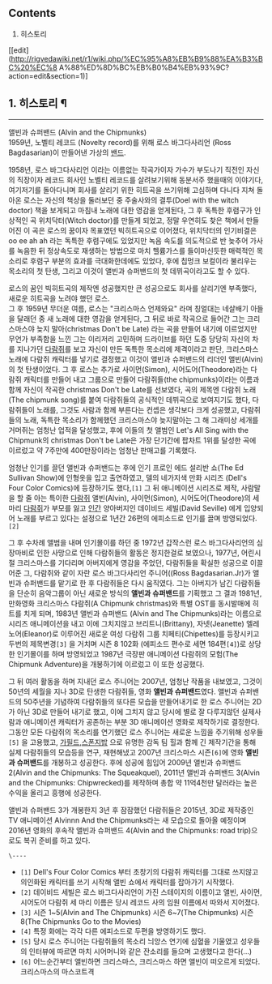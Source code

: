 ## Contents

    

1. 히스토리 

[[edit](http://rigvedawiki.net/r1/wiki.php/%EC%95%A8%EB%B9%88%EA%B3%BC%20%EC%8
A%88%ED%8D%BC%EB%B0%B4%EB%93%9C?action=edit&section=1)]

## 1. 히스토리 ¶

* * *

앨빈과 슈퍼밴드 (Alvin and the Chipmunks)  
1959년, 노벨티 레코드 (Novelty record)를 위해 로스 바그다사리언 (Ross Bagdasarian)이 만들어낸 가상의
[밴드](%EB%B0%B4%EB%93%9C.md).

  

1958년, 로스 바그다사리언 이라는 이름없는 작곡가이자 가수가 부도나기 직전인 자신의 직장이자 레코드 회사인 노벨티 레코드를 살려보기위해
동분서주 했을때의 이야기다, 여기저기를 돌아다니며 회사를 살리기 위한 히트곡을 쓰기위해 고심하며 다니다 지쳐 돌아온 로스는 자신의 책상을
둘러보던 중 주술사와의 결투(Doel with the witch doctor) 책을 보게되고 마침내 노래에 대한 영감을 얻게된다, 그 후
독특한 후렴구가 인상적인 곡 위치닥터(Witch doctor)를 만들게 되었고, 정말 우연히도 찾은 책에서 만들어진 이 곡은 로스의 꿈이자
목표였던 빅히트곡으로 이어졌다, 위치닥터의 인기비결은 oo ee ah ah 라는 독특한 후렴구에도 있었지만 녹음 속도를 의도적으로 반 늦추어
가사를 녹음한 뒤 정상속도로 재생하는 방법으로 마치 헬륨가스를 들이마신듯한 매력적인 목소리로 후렴구 부분의 효과를 극대화한데에도 있었다,
후에 칩멍크 보컬이라 불리우는 목소리의 첫 탄생, 그리고 이것이 앨빈과 슈퍼밴드의 첫 데뷔곡이라고도 할 수 있다.

  

로스의 꿈인 빅히트곡의 제작엔 성공했지만 큰 성공으로도 회사를 살리기엔 부족했다, 새로운 히트곡을 노려야 했던 로스.  
그 후 1959년 무더운 여름, 로스는 "크리스마스 언제와요" 라며 칭얼대는 네살배기 아들을 달래던 중 새 노래에 대한 영감을 얻게된다, 그
뒤로 바로 작곡으로 들어간 그는 크리스마스야 늦지 말아(christmas Don't be Late) 라는 곡을 만들어 내기에 이르었지만
무언가 부족함을 느낀 그는 이리저리 고민하며 드라이브를 하던 도중 당당히 자신의 차를 지나가던
[다람쥐](%EB%8B%A4%EB%9E%8C%EC%A5%90.md)를 보고 자신이 만든 독특한 목소리에 제격이라고 판단, 크리스마스
노래에 다람쥐 캐릭터를 넣기로 결정했고 이것이 앨빈과 슈퍼밴드의 리더인 앨빈(Alvin)의 첫 탄생이었다. 그 후 로스는 추가로
사이먼(Simon), 시어도어(Theodore)라는 다람쥐 캐릭터를 만들어 내고 그룹으로 만들어 다람쥐들(the chipmunks)이라는
이름과 함께 자신이 작곡한 christmas Don't be Late를 선보였다, 곡의 제목엔 다람쥐 노래(The chipmunk
song)를 붙여 다람쥐들의 공식적인 데뷔곡으로 보여지기도 했다, 다람쥐들이 노래를, 그것도 사람과 함께 부른다는 컨셉은 생각보다 크게
성공했고, 다람쥐들의 노래, 독특한 목소리가 함께했던 크리스마스야 늦지말아는 그 해 그래미상 세개를 거머쥐는 엄청난 업적을 달성했고, 후에
이들의 첫 앨범인 Let's All Sing with the Chipmunk의 christmas Don't be Late은 가장 단기간에
팝차트 1위를 달성한 곡에 이르렀고 약 7주만에 400만장이라는 엄청난 판매고를 기록했다.

  

엄청난 인기를 끌던 앨빈과 슈퍼밴드는 후에 인기 프로인 에드 설리반 쇼(The Ed Sullivan Show)에 인형옷을 입고 출연하였고,
델의 네가지색 만화 시리즈 (Dell's Four Color Comics)에 등장하기도 했다,`[1]` 그 뒤 애니메이션 시리즈로 제작,
사람말을 할 줄 아는 특이한 [다람쥐](%EB%8B%A4%EB%9E%8C%EC%A5%90.md) 앨빈(Alvin),
사이먼(Simon), 시어도어(Theodore)의 세 마리 [다람쥐](%EB%8B%A4%EB%9E%8C%EC%A5%90.md)가 부모를
잃고 [인간](%EC%9D%B8%EA%B0%84.md) 양아버지인 데이비드 세빌(David Seville) 에게 입양되어 노래를 부르고
있다는 설정으로 1년간 26편의 에피소드로 인기를 끌며 방영되었다.`[2]`

  

그 후 수차례 앨범을 내며 인기몰이를 하던 중 1972년 갑작스런 로스 바그다사리언의 심장마비로 인한 사망으로 인해 다람쥐들의 활동은
정지한걸로 보였으나, 1977년, 어린시절 크리스마스를 기다리며 아버지에게 영감을 주었던, 다람쥐들을 확실한 성공으로 이끌어준 그, 다람쥐와
같이 자란 로스 바그다사리언 주니어((Ross Bagdasarian.Jr)가 앨빈과 슈퍼밴드를 맡기로 한 후 다람쥐들은 다시 움직였다. 그는
아버지가 남긴 다람쥐들을 단순히 음악그룹이 아닌 새로운 방식의 **앨빈과 슈퍼밴드**를 기획했고 그 결과 1981년, 만화영화 크리스마스
다람쥐(A Chipmunk christmas)와 특별 OST를 동시발매에 히트를 치게 되며, 1983년 앨빈과 슈퍼밴드 (Alvin and
The Chipmunks)라는 이름으로 시리즈 애니메이션을 내고 이에 그치지않고 브리트니(Brittany), 자넷(Jeanette)
엘레노어(Eleanor)로 이루어진 새로운 여성 다람쥐 그룹 치페티(Chipettes)를 등장시키고 두번의 제목변경`[3]` 을 거치며 시즌
8 102화 (에피소드 편수로 세면 184편`[4]`)로 상당한 인기몰이를 하며 방영되었고 1987년 극장판 애니메이션 다람쥐의 모험(The
Chipmunk Adventure)을 개봉하기에 이르렀고 이 또한 성공했다.

  

그 뒤 여러 활동을 하며 지내던 로스 주니어는 2007년, 엄청난 작품을 내보였고, 그것이 50년의 세월을 지나 3D로 탄생한 다람쥐들,
영화 **앨빈과 슈퍼밴드**였다. 앨빈과 슈퍼밴드의 50주년을 기념하여 다람쥐들의 또다른 모습을 만들어내기로 한 로스 주니어는 2D가 아닌
3D로 만들어 내기로 했고, 이에 그치지 않고 당시에 별로 잘 다루지않던 실제사람과 애니메이션 캐릭터가 공존하는 부분 3D 애니메이션 영화로
제작하기로 결정한다. 그동안 모든 다람쥐의 목소리를 연기했던 로스 주니어는 새로운 느낌을 주기위해 성우들`[5]` 을 고용했고, [가필드](
/wiki/%EA%B0%80%ED%95%84%EB%93%9C),[스폰지밥](%EC%8A%A4%ED%8F%B0%EC%A7%80%EB%B0%A5.md) 으로 유명한 감독 팀 힐과 함께 긴 제작기간을 통해 실제 다람쥐들의 모습등을 연구, 재현해냈고 2007년 크리스마스
시즌`[6]`에 영화 **앨빈과 슈퍼밴드**를 개봉하고 성공한다. 후에 성공에 힘입어 2009년 앨빈과 슈퍼밴드 2(Alvin and the
Chipmunks: The Squeakquel), 2011년 앨빈과 슈퍼밴드 3(Alvin and the Chipmunks:
Chipwrecked)를 제작하며 총합 약 11억4천만 달러라는 높은 수익을 올리고 흥행에 성공한다.

  

앨빈과 슈퍼밴드 3가 개봉한지 3년 후 잠잠했던 다람쥐들은 2015년, 3D로 제작중인 TV 애니메이션 Alvinnn And the
Chipmunks라는 새 모습으로 돌아올 예정이며 2016년 영화의 후속작 앨빈과 슈퍼밴드 4(Alvin and the Chipmunks:
road trip)으로도 복귀 준비를 하고 있다.

  

`\----`

  * `[1]` Dell's Four Color Comics 부터 초창기의 다람쥐 캐릭터를 그대로 쓰지않고 의인화된 캐릭터를 쓰기 시작해 앨빈 쇼에서 캐릭터를 잡아가기 시작했다.
  * `[2]` 데이비드 세빌은 로스 바그다사리언이 가진 스테이지의 이름이고 앨빈, 사이먼, 시어도어 다람쥐 세 마리 이름은 당시 레코드 사의 임원 이름에서 따와서 지어졌다.
  * `[3]` 시즌 1~5(Alvin and The Chipmunks) 시즌 6~7(The Chipmunks) 시즌 8(The Chipmunks Go to the Movies)
  * `[4]` 특정 화에는 각각 다른 에피소드로 두편을 방영하기도 했다.
  * `[5]` 당시 로스 주니어는 다람쥐들의 목소리 늬앙스 연기에 심혈을 기울였고 성우들의 인터뷰에 따르면 마치 시어머니와 같은 잔소리를 들으며 고생했다고 한다(...)
  * `[6]` 어느순간부터 앨빈하면 크리스마스, 크리스마스 하면 앨빈이 떠오르게 되었다. 크리스마스의 마스코트격

